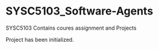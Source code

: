 # SYSC5103_Software-Agents
SYSC5103 Contains coures assignment and Projects

Project has been initialized.